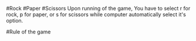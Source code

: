 #Rock #Paper #Scissors
Upon running of the game, You have to select r for rock, p for paper, or s for scissors while computer automatically select it's option.

#Rule of the game